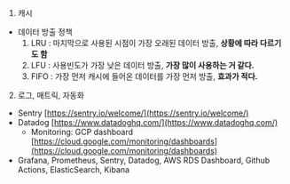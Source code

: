 1. 캐시 
 - 데이터 방출 정책
    1. LRU : 마지막으로 사용된 시점이 가장 오래된 데이터 방출, **상황에 따라 다르기도 함**
    2. LFU : 사용빈도가 가장 낮은 데이터 방출, **가장 많이 사용하는 거 같다.**
    3. FIFO : 가장 먼저 캐시에 들어온 데이터를 가장 먼저 방출, **효과가 적다.**


2. 로그, 매트릭, 자동화 
  - Sentry [https://sentry.io/welcome/](https://sentry.io/welcome/)
  - Datadog [https://www.datadoghq.com/](https://www.datadoghq.com/)
    - Monitoring: GCP dashboard [https://cloud.google.com/monitoring/dashboards](https://cloud.google.com/monitoring/dashboards)
  - Grafana, Prometheus, Sentry, Datadog, AWS RDS Dashboard, Github Actions, ElasticSearch, Kibana